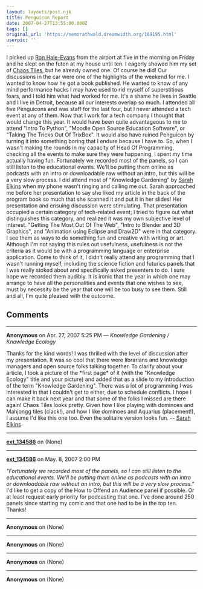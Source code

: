 ```yaml
---
layout: layouts/post.njk
title: Penguicon Report
date: 2007-04-27T13:55:00.000Z
tags: []
original_url: 'https://nemorathwald.dreamwidth.org/169195.html'
userpic: ''
---
```

I picked up [Ron Hale-Evans](http://ron.ludism.org/) from the airport at five in the morning on Friday and he slept on the futon at my house until ten. I eagerly showed him my set of [Chaos Tiles](http://www.boardgamegeek.com/image/84455), but he already owned one. Of course he did! Our discussions in the car were one of the highlights of the weekend for me. I wanted to know how he got a book published. He wanted to know of any mind performance hacks I may have used to rid myself of superstitious fears, and I told him what had worked for me. It's a shame he lives in Seattle and I live in Detroit, because all our interests overlap so much. I attended all five Penguicons and was staff for the last four, but I never attended a tech event at any of them. Now that I work for a tech company I thought that would change this year. It would have been quite advantageous to me to attend "Intro To Python", "Moodle Open Source Education Software", or "Taking The Tricks Out Of TrixBox". It would also have ruined Penguicon by turning it into something boring that I endure because I have to. So, when I wasn't making the rounds in my capacity of Head Of Programming, checking all the events to make sure they were happening, I spent my time actually having fun. Fortunately we recorded most of the panels, so I can still listen to the educational events. We'll be putting them online as podcasts with an intro or downloadable raw without an intro, but this will be a very slow process. I did attend most of "Knowledge Gardening" by [Sarah Elkins](http://www.sarahelkins.org/) when my phone wasn't ringing and calling me out. Sarah approached me before her presentation to say she liked my article in the back of the program book so much that she scanned it and put it in her slides! Her presentation and ensuing discussion were stimulating. That presentation occupied a certain category of tech-related event; I tried to figure out what distinguishes this category, and realized it was my own subjective level of interest. "Getting The Most Out Of The Web", "Intro to Blender and 3D Graphics", and "Animation using Eclipse and Draw2D" were in that category. I see them as ways to do something fun and creative with writing or art. Although I'm not saying this rules out usefulness, usefulness is not the criteria as it would be with a programming language or enterprise application. Come to think of it, I didn't really attend any programming that I wasn't running myself, including the science fiction and futurics panels that I was really stoked about and specifically asked presenters to do. I sure hope we recorded them audibly. It is ironic that the year in which one may arrange to have all the personalities and events that one wishes to see, must by necessity be the year that one will be too busy to see them. Still and all, I'm quite pleased with the outcome.

## Comments

---

**Anonymous** on Apr. 27, 2007 5:25 PM — *Knowledge Gardening / Knowledge Ecology*

Thanks for the kind words! I was thrilled with the level of discussion after my presentation. It was so cool that there were librarians and knowledge managers and open source folks talking together. To clarify about your article, I took a picture of the \*first page\* of it (with the "Knowledge Ecology" title and your picture) and added that as a slide to my introduction of the term "Knowledge Gardening". There was a lot of programming I was interested in that I couldn't get to either, due to schedule conflicts. I hope I can make it back next year and that some of the folks I missed are there again! Chaos Tiles looks pretty. Given how I like playing with dominoes and Mahjongg tiles (clack!), and how I like dominoes and Aquarius (placement!), I assume I'd like this one too. Even the solitaire version looks fun. -- [Sarah Elkins](http://configures.sarahelkins.org)

---

**[ext_134586](https://www.dreamwidth.org/users/ext_134586)** on (None)



---

**[ext_134586](https://www.dreamwidth.org/users/ext_134586)** on May. 8, 2007 2:00 PM

_"Fortunately we recorded most of the panels, so I can still listen to the educational events. We'll be putting them online as podcasts with an intro or downloadable raw without an intro, but this will be a very slow process."_ I'd like to get a copy of the How to Offend an Audience panel if possible. Or at least request early priority for podcasting that one. I've done around 250 panels since starting my comic and that one had to be in the top ten. Thanks!

---

**Anonymous** on (None)



---

**Anonymous** on (None)



---

**Anonymous** on (None)



---

**Anonymous** on (None)

